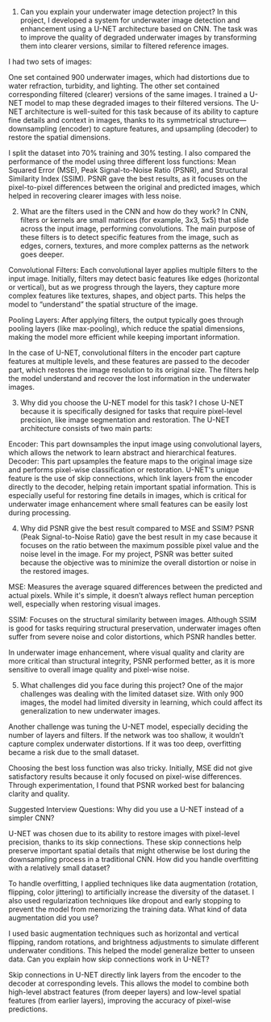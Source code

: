 1. Can you explain your underwater image detection project?
In this project, I developed a system for underwater image detection and enhancement using a U-NET architecture based on CNN. The task was to improve the quality of degraded underwater images by transforming them into clearer versions, similar to filtered reference images.

I had two sets of images:

One set contained 900 underwater images, which had distortions due to water refraction, turbidity, and lighting.
The other set contained corresponding filtered (clearer) versions of the same images.
I trained a U-NET model to map these degraded images to their filtered versions. The U-NET architecture is well-suited for this task because of its ability to capture fine details and context in images, thanks to its symmetrical structure—downsampling (encoder) to capture features, and upsampling (decoder) to restore the spatial dimensions.

I split the dataset into 70% training and 30% testing. I also compared the performance of the model using three different loss functions: Mean Squared Error (MSE), Peak Signal-to-Noise Ratio (PSNR), and Structural Similarity Index (SSIM). PSNR gave the best results, as it focuses on the pixel-to-pixel differences between the original and predicted images, which helped in recovering clearer images with less noise.

2. What are the filters used in the CNN and how do they work?
In CNN, filters or kernels are small matrices (for example, 3x3, 5x5) that slide across the input image, performing convolutions. The main purpose of these filters is to detect specific features from the image, such as edges, corners, textures, and more complex patterns as the network goes deeper.

Convolutional Filters: Each convolutional layer applies multiple filters to the input image. Initially, filters may detect basic features like edges (horizontal or vertical), but as we progress through the layers, they capture more complex features like textures, shapes, and object parts. This helps the model to “understand” the spatial structure of the image.

Pooling Layers: After applying filters, the output typically goes through pooling layers (like max-pooling), which reduce the spatial dimensions, making the model more efficient while keeping important information.

In the case of U-NET, convolutional filters in the encoder part capture features at multiple levels, and these features are passed to the decoder part, which restores the image resolution to its original size. The filters help the model understand and recover the lost information in the underwater images.

3. Why did you choose the U-NET model for this task?
I chose U-NET because it is specifically designed for tasks that require pixel-level precision, like image segmentation and restoration. The U-NET architecture consists of two main parts:

Encoder: This part downsamples the input image using convolutional layers, which allows the network to learn abstract and hierarchical features.
Decoder: This part upsamples the feature maps to the original image size and performs pixel-wise classification or restoration.
U-NET's unique feature is the use of skip connections, which link layers from the encoder directly to the decoder, helping retain important spatial information. This is especially useful for restoring fine details in images, which is critical for underwater image enhancement where small features can be easily lost during processing.

4. Why did PSNR give the best result compared to MSE and SSIM?
PSNR (Peak Signal-to-Noise Ratio) gave the best result in my case because it focuses on the ratio between the maximum possible pixel value and the noise level in the image. For my project, PSNR was better suited because the objective was to minimize the overall distortion or noise in the restored images.

MSE: Measures the average squared differences between the predicted and actual pixels. While it's simple, it doesn’t always reflect human perception well, especially when restoring visual images.

SSIM: Focuses on the structural similarity between images. Although SSIM is good for tasks requiring structural preservation, underwater images often suffer from severe noise and color distortions, which PSNR handles better.

In underwater image enhancement, where visual quality and clarity are more critical than structural integrity, PSNR performed better, as it is more sensitive to overall image quality and pixel-wise noise.

5. What challenges did you face during this project?
One of the major challenges was dealing with the limited dataset size. With only 900 images, the model had limited diversity in learning, which could affect its generalization to new underwater images.

Another challenge was tuning the U-NET model, especially deciding the number of layers and filters. If the network was too shallow, it wouldn’t capture complex underwater distortions. If it was too deep, overfitting became a risk due to the small dataset.

Choosing the best loss function was also tricky. Initially, MSE did not give satisfactory results because it only focused on pixel-wise differences. Through experimentation, I found that PSNR worked best for balancing clarity and quality.

Suggested Interview Questions:
Why did you use a U-NET instead of a simpler CNN?

U-NET was chosen due to its ability to restore images with pixel-level precision, thanks to its skip connections. These skip connections help preserve important spatial details that might otherwise be lost during the downsampling process in a traditional CNN.
How did you handle overfitting with a relatively small dataset?

To handle overfitting, I applied techniques like data augmentation (rotation, flipping, color jittering) to artificially increase the diversity of the dataset. I also used regularization techniques like dropout and early stopping to prevent the model from memorizing the training data.
What kind of data augmentation did you use?

I used basic augmentation techniques such as horizontal and vertical flipping, random rotations, and brightness adjustments to simulate different underwater conditions. This helped the model generalize better to unseen data.
Can you explain how skip connections work in U-NET?

Skip connections in U-NET directly link layers from the encoder to the decoder at corresponding levels. This allows the model to combine both high-level abstract features (from deeper layers) and low-level spatial features (from earlier layers), improving the accuracy of pixel-wise predictions.
